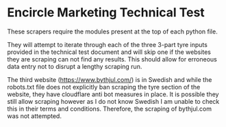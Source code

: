 # Encircle Marketing Technical Test
These scrapers require the modules present at the top of each python file.

They will attempt to iterate through each of the three 3-part tyre inputs provided in the technical test document and will skip one if the websites they are scraping can not find any results. This should allow for erroneous data entry not to disrupt a lengthy scraping run.

The third website (https://www.bythjul.com/) is in Swedish and while the robots.txt file does not explicitly ban scraping the tyre section of the website, they have cloudflare anti bot measures in place. It is possible they still allow scraping however as I do not know Swedish I am unable to check this in their terms and conditions. Therefore, the scraping of bythjul.com was not attempted.
